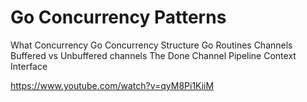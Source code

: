 # Go Concurrency Patterns

What Concurrency 
Go Concurrency Structure
Go Routines
Channels
Buffered vs Unbuffered channels
The Done Channel
Pipeline
Context
Interface

https://www.youtube.com/watch?v=qyM8Pi1KiiM
